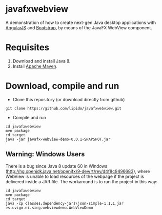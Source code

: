 javafxwebview
=============

A demonstration of how to create next-gen Java desktop applications with [AngularJS](https://www.angularjs.org) and [Bootstrap](http://getbootstrap.com), by means of the JavaFX WebView component.

Requisites
==========
1. Download and install Java 8.
2. Install [Apache Maven](http://maven.apache.org).


Download, compile and run
=========================
* Clone this repository (or download directly from github)
```
git clone https://github.com/lipido/javafxwebview.git
```
* Compile and run
```
cd javafxwebview
mvn package
cd target
java -jar javafx-webview-demo-0.0.1-SNAPSHOT.jar
```

Warning: Windows Users
-------------
There is a bug since Java 8 update 60 in Windows (http://hg.openjdk.java.net/openjfx/9-dev/rt/rev/d4f8c9496683),
where WebView is unable to load resources of the webpage if the project is delivered inside a JAR file.
The workaround is to run the project in this way:
```
cd javafxwebview
mvn package
cd target
java -cp classes;dependency-jars\json-simple-1.1.1.jar
es.uvigo.ei.sing.webviewdemo.WebViewDemo
```
